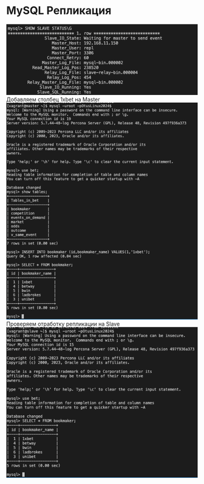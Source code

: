 # MySQL Репликация

![Image_alt](https://github.com/kenttok/LP_Lesson43/blob/master/431.png)
Добавляем столбец 1xbet на Master
![Image_alt](https://github.com/kenttok/LP_Lesson43/blob/master/432.png)
Проверяем отработку репликации на Slave
![Image_alt](https://github.com/kenttok/LP_Lesson43/blob/master/433.png)

